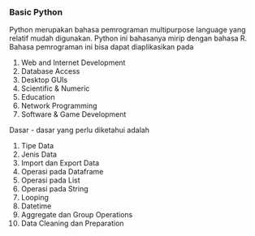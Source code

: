 ### Basic Python

Python merupakan bahasa pemrograman multipurpose language yang relatif mudah digunakan. Python ini bahasanya mirip dengan bahasa R. Bahasa pemrograman ini bisa dapat diaplikasikan pada

1. Web and Internet Development
2. Database Access
3. Desktop GUIs
4. Scientific & Numeric
5. Education
6. Network Programming
7. Software & Game Development 

Dasar - dasar yang perlu diketahui adalah

1. Tipe Data
2. Jenis Data
3. Import dan Export Data
4. Operasi pada Dataframe
5. Operasi pada List
6. Operasi pada String
7. Looping
8. Datetime
9. Aggregate dan Group Operations 
10. Data Cleaning dan Preparation
